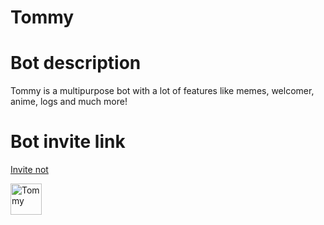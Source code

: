 # Tommy




# Bot description
Tommy is a multipurpose bot with a lot of features like memes, welcomer, anime, logs and much more!
# Bot invite link
<a href="https://discord.com/oauth2/authorize?client_id=697463492457922571&permissions=8&scope=bot"> Invite not </a>

<img src="https://cdn.discordapp.com/avatars/697463492457922571/a8e957ca238a77e6815c51695cecb2d3.webp?size=1024" alt="Tommy" style="width:50px;height:50px;">
